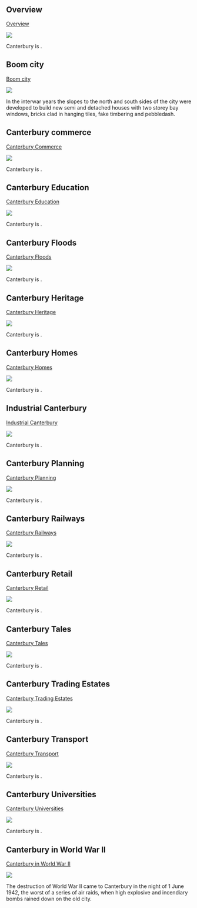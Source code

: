 <param ve-config 
       title="Canterbury in the 20th century"
       banner="https://raw.githubusercontent.com/kent-map/images/main/banners/20c.jpg">

# &nbsp; 
<param class="cards">

## Overview

[Overview](/canterbury/20c-canterbury-overview)

![](https://iiif.juncture-digital.org/thumbnail?url=https://raw.githubusercontent.com/kent-map/kent/main/canterbury/images/xxx.JPG)

Canterbury is .

## Boom city

[Boom city](/canterbury/20c-canterbury-overview)

![](https://iiif.juncture-digital.org/thumbnail?url=https://raw.githubusercontent.com/kent-map/kent/main/canterbury/images/xxx.JPG)

In the interwar years the slopes to the north and south sides of the city were developed to build new semi and detached houses with two storey bay windows, bricks clad in hanging tiles, fake timbering and pebbledash. 

## Canterbury commerce

[Canterbury Commerce](/canterbury/20c-canterbury-commerce)

![](https://iiif.juncture-digital.org/thumbnail?url=https://raw.githubusercontent.com/kent-map/kent/main/canterbury/images/xxx.JPG)

Canterbury is .

## Canterbury Education

[Canterbury Education](/canterbury/20c-canterbury-education)

![](https://iiif.juncture-digital.org/thumbnail?url=https://raw.githubusercontent.com/kent-map/kent/main/canterbury/images/xxx.JPG)

Canterbury is .

## Canterbury Floods

[Canterbury Floods](/canterbury/20c-canterbury-overview)

![](https://iiif.juncture-digital.org/thumbnail?url=https://raw.githubusercontent.com/kent-map/kent/main/canterbury/images/xxx.JPG)

Canterbury is .

## Canterbury Heritage

[Canterbury Heritage](/canterbury/20c-canterbury-heritage)

![](https://iiif.juncture-digital.org/thumbnail?url=https://raw.githubusercontent.com/kent-map/kent/main/canterbury/images/xxx.JPG)

Canterbury is .

## Canterbury Homes

[Canterbury Homes](/canterbury/20c-canterbury-homes)

![](https://iiif.juncture-digital.org/thumbnail?url=https://raw.githubusercontent.com/kent-map/kent/main/canterbury/images/xxx.JPG)

Canterbury is .

## Industrial Canterbury

[Industrial Canterbury](/canterbury/20c-canterbury-industry)

![](https://iiif.juncture-digital.org/thumbnail?url=https://raw.githubusercontent.com/kent-map/kent/main/canterbury/images/xxx.JPG)

Canterbury is .

## Canterbury Planning

[Canterbury Planning](/canterbury/20c-canterbury-planning)

![](https://iiif.juncture-digital.org/thumbnail?url=https://raw.githubusercontent.com/kent-map/kent/main/canterbury/images/xxx.JPG)

Canterbury is .

## Canterbury Railways

[Canterbury Railways](/canterbury/20c-canterbury-railways)

![](https://iiif.juncture-digital.org/thumbnail?url=https://raw.githubusercontent.com/kent-map/kent/main/canterbury/images/xxx.JPG)

Canterbury is .

## Canterbury Retail

[Canterbury Retail](/canterbury/20c-canterbury-retail-store/)

![](https://iiif.juncture-digital.org/thumbnail?url=https://raw.githubusercontent.com/kent-map/kent/main/canterbury/images/xxx.JPG)

Canterbury is .

## Canterbury Tales

[Canterbury Tales](/canterbury/20c-canterbury-tales-film)

![](https://iiif.juncture-digital.org/thumbnail?url=https://raw.githubusercontent.com/kent-map/kent/main/canterbury/images/xxx.JPG)

Canterbury is .

## Canterbury Trading Estates

[Canterbury Trading Estates](/canterbury/20c-canterbury-trading)

![](https://iiif.juncture-digital.org/thumbnail?url=https://raw.githubusercontent.com/kent-map/kent/main/canterbury/images/xxx.JPG)

Canterbury is .

## Canterbury Transport

[Canterbury Transport](/canterbury/20c-canterbury-transport)

![](https://iiif.juncture-digital.org/thumbnail?url=https://raw.githubusercontent.com/kent-map/kent/main/canterbury/images/xxx.JPG)

Canterbury is .

## Canterbury Universities

[Canterbury Universities](/canterbury/20c-canterbury-universities)

![](https://iiif.juncture-digital.org/thumbnail?url=https://raw.githubusercontent.com/kent-map/kent/main/canterbury/images/xxx.JPG)

Canterbury is .

## Canterbury in World War II

[Canterbury in World War II](/canterbury/20c-canterbury-ww2)

![](https://iiif.juncture-digital.org/thumbnail?url=https://raw.githubusercontent.com/kent-map/kent/main/canterbury/images/xxx.JPG)

The destruction of World War II came to Canterbury in the night of 1 June 1942, the worst of a series of air raids, when high explosive and incendiary bombs rained down on the old city.
